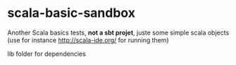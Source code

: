 # scala-basic-sandbox
Another Scala basics tests, **not a sbt projet**, juste some simple scala objects (use for instance http://scala-ide.org/ for running them)

lib folder for dependencies
